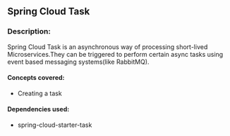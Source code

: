 ## Spring Cloud Task
### Description:
Spring Cloud Task is an asynchronous way of processing short-lived Microservices.They can be triggered to perform certain async tasks using event based messaging systems(like RabbitMQ).
#### Concepts covered:
* Creating a task 
#### Dependencies used:
* spring-cloud-starter-task
